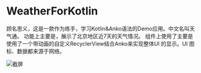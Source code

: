 # WeatherForKotlin
顾名思义，这是一款作为练手，学习Kotlin&Anko语法的Demo应用。中文名叫天气通。
功能上主要是，展示了北京地区近7天的天气情况。
组件上使用了主要是使用了一个带动画的自定义RecyclerView结合Anko来实现整体UI
的显示。UI 图标、数据都来源于网络。

![截屏](https://github.com/zyl409214686/WeatherForKotlin/blob/master/screenshot/weather.png)
